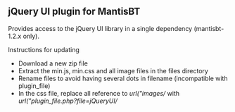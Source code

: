 jQuery UI plugin for MantisBT
-----------------------------

Provides access to the jQuery UI library in a single dependency (mantisbt-1.2.x only).


Instructions for updating

- Download a new zip file
- Extract the min.js, min.css and all image files in the files directory
- Rename files to avoid having several dots in filename (incompatible with plugin_file)
- In the css file, replace all reference to _url("images/_ with _url("plugin_file.php?file=jQueryUI/_
